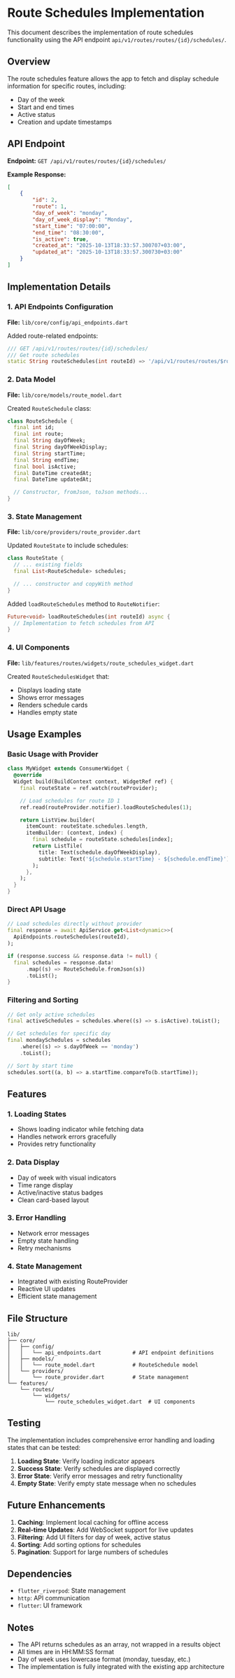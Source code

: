 # Route Schedules Implementation

This document describes the implementation of route schedules functionality using the API endpoint `api/v1/routes/routes/{id}/schedules/`.

## Overview

The route schedules feature allows the app to fetch and display schedule information for specific routes, including:
- Day of the week
- Start and end times
- Active status
- Creation and update timestamps

## API Endpoint

**Endpoint:** `GET /api/v1/routes/routes/{id}/schedules/`

**Example Response:**
```json
[
    {
        "id": 2,
        "route": 1,
        "day_of_week": "monday",
        "day_of_week_display": "Monday",
        "start_time": "07:00:00",
        "end_time": "08:30:00",
        "is_active": true,
        "created_at": "2025-10-13T18:33:57.300707+03:00",
        "updated_at": "2025-10-13T18:33:57.300730+03:00"
    }
]
```

## Implementation Details

### 1. API Endpoints Configuration

**File:** `lib/core/config/api_endpoints.dart`

Added route-related endpoints:
```dart
/// GET /api/v1/routes/routes/{id}/schedules/
/// Get route schedules
static String routeSchedules(int routeId) => '/api/v1/routes/routes/$routeId/schedules/';
```

### 2. Data Model

**File:** `lib/core/models/route_model.dart`

Created `RouteSchedule` class:
```dart
class RouteSchedule {
  final int id;
  final int route;
  final String dayOfWeek;
  final String dayOfWeekDisplay;
  final String startTime;
  final String endTime;
  final bool isActive;
  final DateTime createdAt;
  final DateTime updatedAt;

  // Constructor, fromJson, toJson methods...
}
```

### 3. State Management

**File:** `lib/core/providers/route_provider.dart`

Updated `RouteState` to include schedules:
```dart
class RouteState {
  // ... existing fields
  final List<RouteSchedule> schedules;

  // ... constructor and copyWith method
}
```

Added `loadRouteSchedules` method to `RouteNotifier`:
```dart
Future<void> loadRouteSchedules(int routeId) async {
  // Implementation to fetch schedules from API
}
```

### 4. UI Components

**File:** `lib/features/routes/widgets/route_schedules_widget.dart`

Created `RouteSchedulesWidget` that:
- Displays loading state
- Shows error messages
- Renders schedule cards
- Handles empty state

## Usage Examples

### Basic Usage with Provider

```dart
class MyWidget extends ConsumerWidget {
  @override
  Widget build(BuildContext context, WidgetRef ref) {
    final routeState = ref.watch(routeProvider);

    // Load schedules for route ID 1
    ref.read(routeProvider.notifier).loadRouteSchedules(1);

    return ListView.builder(
      itemCount: routeState.schedules.length,
      itemBuilder: (context, index) {
        final schedule = routeState.schedules[index];
        return ListTile(
          title: Text(schedule.dayOfWeekDisplay),
          subtitle: Text('${schedule.startTime} - ${schedule.endTime}'),
        );
      },
    );
  }
}
```

### Direct API Usage

```dart
// Load schedules directly without provider
final response = await ApiService.get<List<dynamic>>(
  ApiEndpoints.routeSchedules(routeId),
);

if (response.success && response.data != null) {
  final schedules = response.data!
      .map((s) => RouteSchedule.fromJson(s))
      .toList();
}
```

### Filtering and Sorting

```dart
// Get only active schedules
final activeSchedules = schedules.where((s) => s.isActive).toList();

// Get schedules for specific day
final mondaySchedules = schedules
    .where((s) => s.dayOfWeek == 'monday')
    .toList();

// Sort by start time
schedules.sort((a, b) => a.startTime.compareTo(b.startTime));
```

## Features

### 1. Loading States
- Shows loading indicator while fetching data
- Handles network errors gracefully
- Provides retry functionality

### 2. Data Display
- Day of week with visual indicators
- Time range display
- Active/inactive status badges
- Clean card-based layout

### 3. Error Handling
- Network error messages
- Empty state handling
- Retry mechanisms

### 4. State Management
- Integrated with existing RouteProvider
- Reactive UI updates
- Efficient state management

## File Structure

```
lib/
├── core/
│   ├── config/
│   │   └── api_endpoints.dart          # API endpoint definitions
│   ├── models/
│   │   └── route_model.dart            # RouteSchedule model
│   └── providers/
│       └── route_provider.dart         # State management
└── features/
    └── routes/
        └── widgets/
            └── route_schedules_widget.dart  # UI components
```

## Testing

The implementation includes comprehensive error handling and loading states that can be tested:

1. **Loading State**: Verify loading indicator appears
2. **Success State**: Verify schedules are displayed correctly
3. **Error State**: Verify error messages and retry functionality
4. **Empty State**: Verify empty state message when no schedules

## Future Enhancements

1. **Caching**: Implement local caching for offline access
2. **Real-time Updates**: Add WebSocket support for live updates
3. **Filtering**: Add UI filters for day of week, active status
4. **Sorting**: Add sorting options for schedules
5. **Pagination**: Support for large numbers of schedules

## Dependencies

- `flutter_riverpod`: State management
- `http`: API communication
- `flutter`: UI framework

## Notes

- The API returns schedules as an array, not wrapped in a results object
- All times are in HH:MM:SS format
- Day of week uses lowercase format (monday, tuesday, etc.)
- The implementation is fully integrated with the existing app architecture

